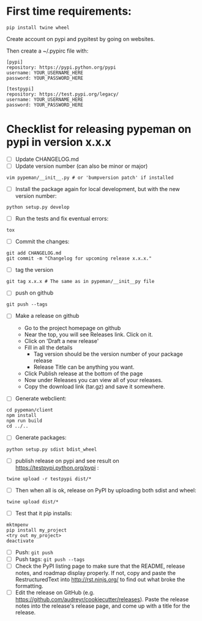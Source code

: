 
# First time requirements: #
```
pip install twine wheel
```
Create account on pypi and pypitest by going on websites.

Then create a ~/.pypirc file with:
```
[pypi]
repository: https://pypi.python.org/pypi
username: YOUR_USERNAME_HERE
password: YOUR_PASSWORD_HERE

[testpypi]
repository: https://test.pypi.org/legacy/
username: YOUR_USERNAME_HERE
password: YOUR_PASSWORD_HERE

```

# Checklist for releasing pypeman on pypi in version x.x.x #

- [ ] Update CHANGELOG.md
- [ ] Update version number (can also be minor or major)
```
vim pypeman/__init__.py # or 'bumpversion patch' if installed
```
- [ ] Install the package again for local development, but with the new version number:
```
python setup.py develop
```
- [ ] Run the tests and fix eventual errors:
```
tox
```
- [ ] Commit the changes:
```
git add CHANGELOG.md
git commit -m "Changelog for upcoming release x.x.x."
```
- [ ] tag the version
```
git tag x.x.x # The same as in pypeman/__init__py file
```
- [ ] push on github
```
git push --tags
```
- [ ] Make a release on github

    - Go to the project homepage on github
    - Near the top, you will see Releases link. Click on it.
    - Click on 'Draft a new release'
    - Fill in all the details
        - Tag version should be the version number of your package release
        - Release Title can be anything you want.
    - Click Publish release at the bottom of the page
    - Now under Releases you can view all of your releases.
    - Copy the download link (tar.gz) and save it somewhere.

- [ ] Generate webclient:
```
cd pypeman/client
npm install
npm run build
cd ../..
```
- [ ] Generate packages:
```
python setup.py sdist bdist_wheel
```
- [ ] publish release on pypi and see result on https://testpypi.python.org/pypi :
```
twine upload -r testpypi dist/*
```
- [ ] Then when all is ok, release on PyPI by uploading both sdist and wheel:
```
twine upload dist/*
```

- [ ] Test that it pip installs:
```
mktmpenv
pip install my_project
<try out my_project>
deactivate
```

- [ ] Push: `git push`
- [ ] Push tags: `git push --tags`
- [ ] Check the PyPI listing page to make sure that the README, release notes, and roadmap display properly. If not, copy and paste the RestructuredText into http://rst.ninjs.org/ to find out what broke the formatting.
- [ ] Edit the release on GitHub (e.g. https://github.com/audreyr/cookiecutter/releases). Paste the release notes into the release's release page, and come up with a title for the release.
